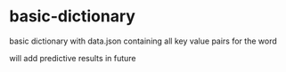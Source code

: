 # basic-dictionary

basic dictionary with data.json containing all key value pairs for the word

will add predictive results in future
